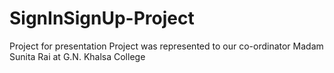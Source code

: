 # SignInSignUp-Project
Project for presentation
Project was represented to our co-ordinator Madam Sunita Rai at G.N. Khalsa College 
